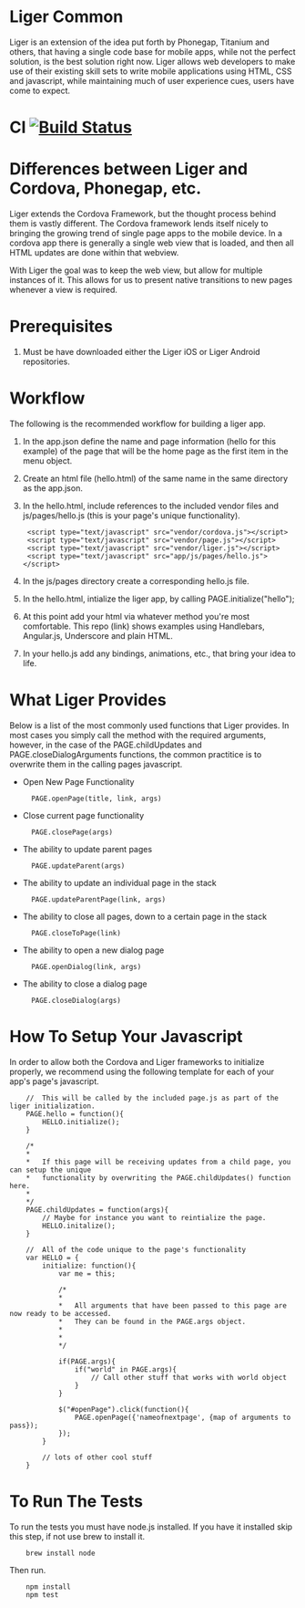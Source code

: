 Liger Common
================================================================================

Liger is an extension of the idea put forth by Phonegap, Titanium and others, that having a single code base for mobile apps, while not the perfect solution, is the best solution right now.  Liger allows web developers to make use of their existing skill sets to write mobile applications using HTML, CSS and javascript, while maintaining much of user experience cues, users have come to expect.

# CI          [![Build Status](https://api.travis-ci.org/reachlocal/liger-common.png)](https://travis-ci.org/reachlocal/liger-common)

# Differences between Liger and Cordova, Phonegap, etc.

Liger extends the Cordova Framework, but the thought process behind them is vastly different.  The Cordova framework lends itself nicely to bringing the growing trend of single page apps to the mobile device.  In a cordova app there is generally a single web view that is loaded, and then all HTML updates are done within that webview.  

With Liger the goal was to keep the web view, but allow for multiple instances of it.  This allows for us to present native transitions to new pages whenever a view is required.

# Prerequisites

1.  Must be have downloaded either the Liger iOS or Liger Android repositories.

# Workflow

The following is the recommended workflow for building a liger app.

1. In the app.json define the name and page information (hello for this example) of the page that will be the home page as the first item in the menu object.

1. Create an html file (hello.html) of the same name in the same directory as the app.json.
1. In the hello.html, include references to the included vendor files and js/pages/hello.js (this is your page's unique functionality).

        <script type="text/javascript" src="vendor/cordova.js"></script>
        <script type="text/javascript" src="vendor/page.js"></script>
    	<script type="text/javascript" src="vendor/liger.js"></script>
    	<script type="text/javascript" src="app/js/pages/hello.js"></script>
    	
1. In the js/pages directory create a corresponding hello.js file.
1. In the hello.html, intialize the liger app, by calling PAGE.initialize("hello");

	<script>
        	PAGE.initialize("hello");
    	</script>
    	
1. At this point add your html via whatever method you're most comfortable.  This repo (link) shows examples using Handlebars, Angular.js, 
Underscore and plain HTML.

2. In your hello.js add any bindings, animations, etc., that bring your idea to life.

# What Liger Provides

Below is a list of the most commonly used functions that Liger provides.  In most cases you simply call the method with 
the required arguments, however, in the case of the PAGE.childUpdates and PAGE.closeDialogArguments functions, the common 
practitice is to overwrite them in the calling pages javascript.

- Open New Page Functionality

		PAGE.openPage(title, link, args)
		
- Close current page functionality

		PAGE.closePage(args)
		
- The ability to update parent pages

		PAGE.updateParent(args)
		
- The ability to update an individual page in the stack

		PAGE.updateParentPage(link, args)
		
- The ability to close all pages, down to a certain page in the stack

		PAGE.closeToPage(link)
		
- The ability to open a new dialog page

		PAGE.openDialog(link, args)
		
- The ability to close a dialog page

		PAGE.closeDialog(args)
		
# How To Setup Your Javascript

In order to allow both the Cordova and Liger frameworks to initialize properly, we recommend using the following template for each 
of your app's page's javascript.

		//  This will be called by the included page.js as part of the liger initialization.
		PAGE.hello = function(){
    		HELLO.initialize();
		}
		
		/* 
		*
		*	If this page will be receiving updates from a child page, you can setup the unique
		*	functionality by overwriting the PAGE.childUpdates() function here.
		*
		*/  		
		PAGE.childUpdates = function(args){
			// Maybe for instance you want to reintialize the page.
			HELLO.initalize();
		}

		//  All of the code unique to the page's functionality
		var HELLO = {
			initialize: function(){
				var me = this;
				
				/* 
				*
				*	All arguments that have been passed to this page are now ready to be accessed.
				*	They can be found in the PAGE.args object.  
				*
				*
				*/
				
				if(PAGE.args){
					if("world" in PAGE.args){
						// Call other stuff that works with world object
					}
				}
				
				$("#openPage").click(function(){
					PAGE.openPage({'nameofnextpage', {map of arguments to pass});
				});
			}
			
			// lots of other cool stuff
		}

# To Run The Tests

To run the tests you must have node.js installed.  If you have it installed skip this step, if not use brew to install it.

		brew install node

Then run.

		npm install
		npm test


